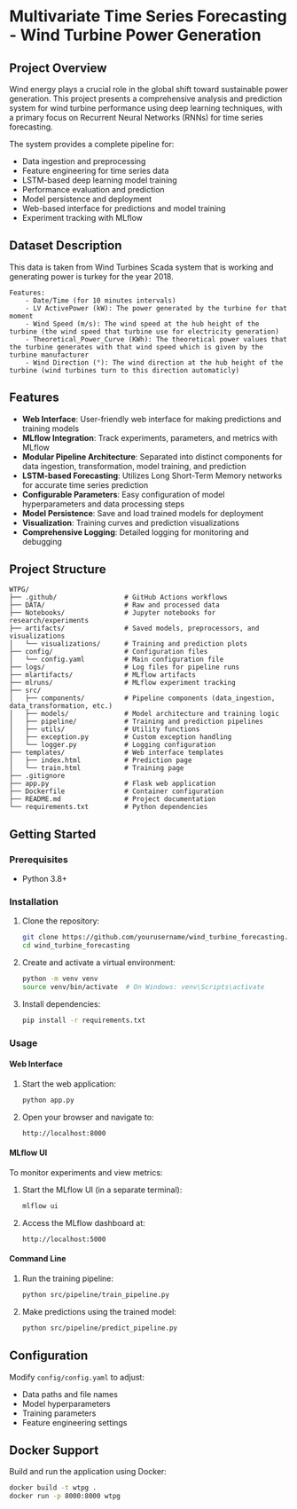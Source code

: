 # Multivariate Time Series Forecasting - Wind Turbine Power Generation

## Project Overview
Wind energy plays a crucial role in the global shift toward sustainable power generation. This project presents a comprehensive analysis and prediction system for wind turbine performance using deep learning techniques, with a primary focus on Recurrent Neural Networks (RNNs) for time series forecasting.

The system provides a complete pipeline for:
- Data ingestion and preprocessing
- Feature engineering for time series data
- LSTM-based deep learning model training
- Performance evaluation and prediction
- Model persistence and deployment
- Web-based interface for predictions and model training
- Experiment tracking with MLflow

## Dataset Description
This data is taken from Wind Turbines Scada system that is working and generating power is turkey for the year 2018.

    Features:
        - Date/Time (for 10 minutes intervals)
        - LV ActivePower (kW): The power generated by the turbine for that moment
        - Wind Speed (m/s): The wind speed at the hub height of the turbine (the wind speed that turbine use for electricity generation)
        - Theoretical_Power_Curve (KWh): The theoretical power values that the turbine generates with that wind speed which is given by the turbine manufacturer
        - Wind Direction (°): The wind direction at the hub height of the turbine (wind turbines turn to this direction automaticly)

## Features
- **Web Interface**: User-friendly web interface for making predictions and training models
- **MLflow Integration**: Track experiments, parameters, and metrics with MLflow
- **Modular Pipeline Architecture**: Separated into distinct components for data ingestion, transformation, model training, and prediction
- **LSTM-based Forecasting**: Utilizes Long Short-Term Memory networks for accurate time series prediction
- **Configurable Parameters**: Easy configuration of model hyperparameters and data processing steps
- **Model Persistence**: Save and load trained models for deployment
- **Visualization**: Training curves and prediction visualizations
- **Comprehensive Logging**: Detailed logging for monitoring and debugging

## Project Structure
```
WTPG/
├── .github/                 # GitHub Actions workflows
├── DATA/                    # Raw and processed data
├── Notebooks/               # Jupyter notebooks for research/experiments
├── artifacts/               # Saved models, preprocessors, and visualizations
│   └── visualizations/      # Training and prediction plots
├── config/                  # Configuration files
│   └── config.yaml          # Main configuration file
├── logs/                    # Log files for pipeline runs
├── mlartifacts/             # MLflow artifacts
├── mlruns/                  # MLflow experiment tracking
├── src/
│   ├── components/          # Pipeline components (data_ingestion, data_transformation, etc.)
│   ├── models/              # Model architecture and training logic
│   ├── pipeline/            # Training and prediction pipelines
│   ├── utils/               # Utility functions
│   ├── exception.py         # Custom exception handling
│   └── logger.py            # Logging configuration
├── templates/               # Web interface templates
│   ├── index.html           # Prediction page
│   └── train.html           # Training page
├── .gitignore
├── app.py                   # Flask web application
├── Dockerfile               # Container configuration
├── README.md                # Project documentation
└── requirements.txt         # Python dependencies
```


## Getting Started

### Prerequisites
- Python 3.8+

### Installation
1. Clone the repository:
   ```bash
   git clone https://github.com/yourusername/wind_turbine_forecasting.git
   cd wind_turbine_forecasting
   ```
2. Create and activate a virtual environment:
   ```bash
   python -m venv venv
   source venv/bin/activate  # On Windows: venv\Scripts\activate
   ```
3. Install dependencies:
   ```bash
   pip install -r requirements.txt
   ```

### Usage

#### Web Interface
1. Start the web application:
   ```bash
   python app.py
   ```
2. Open your browser and navigate to:
   ```
   http://localhost:8000
   ```

#### MLflow UI
To monitor experiments and view metrics:
1. Start the MLflow UI (in a separate terminal):
   ```bash
   mlflow ui
   ```
2. Access the MLflow dashboard at:
   ```
   http://localhost:5000
   ```

#### Command Line
1. Run the training pipeline:
   ```bash
   python src/pipeline/train_pipeline.py
   ```
2. Make predictions using the trained model:
   ```bash
   python src/pipeline/predict_pipeline.py
   ```

## Configuration
Modify `config/config.yaml` to adjust:
- Data paths and file names
- Model hyperparameters
- Training parameters
- Feature engineering settings

## Docker Support
Build and run the application using Docker:
```bash
docker build -t wtpg .
docker run -p 8000:8000 wtpg
```